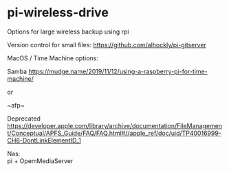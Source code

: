 # pi-wireless-drive
Options for large wireless backup using rpi


Version control for small files:
https://github.com/alhockly/pi-gitserver


MacOS / Time Machine options:

Samba
https://mudge.name/2019/11/12/using-a-raspberry-pi-for-time-machine/

or

~afp~

Deprecated
https://developer.apple.com/library/archive/documentation/FileManagement/Conceptual/APFS_Guide/FAQ/FAQ.html#//apple_ref/doc/uid/TP40016999-CH6-DontLinkElementID_1



Nas:  
pi + OpemMediaServer
